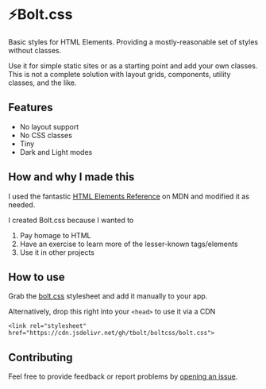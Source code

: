 # ⚡️Bolt.css

Basic styles for HTML Elements. Providing a mostly-reasonable set of styles without classes.

Use it for simple static sites or as a starting point and add your own classes. This is not a complete solution with layout grids, components, utility classes, and the like.

## Features

- No layout support
- No CSS classes
- Tiny
- Dark and Light modes

## How and why I made this

I used the fantastic [HTML Elements Reference](https://developer.mozilla.org/en-US/docs/Web/HTML/Element) on MDN and modified it as needed.

I created Bolt.css because I wanted to

1.  Pay homage to HTML
2.  Have an exercise to learn more of the lesser-known tags/elements
3.  Use it in other projects

## How to use

Grab the [bolt.css](https://github.com/tbolt/boltcss/blob/master/bolt.css) stylesheet and add it manually to your app.

Alternatively, drop this right into your `<head>` to use it via a CDN

`<link rel="stylesheet" href="https://cdn.jsdelivr.net/gh/tbolt/boltcss/bolt.css">`

## Contributing

Feel free to provide feedback or report problems by [opening an issue](https://github.com/tbolt/boltcss/issues/new).
